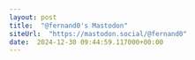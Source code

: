 ```yaml
---
layout: post
title:  "@fernand0's Mastodon"
siteUrl:  "https://mastodon.social/@fernand0"
date:  2024-12-30 09:44:59.117000+00:00
---
```

